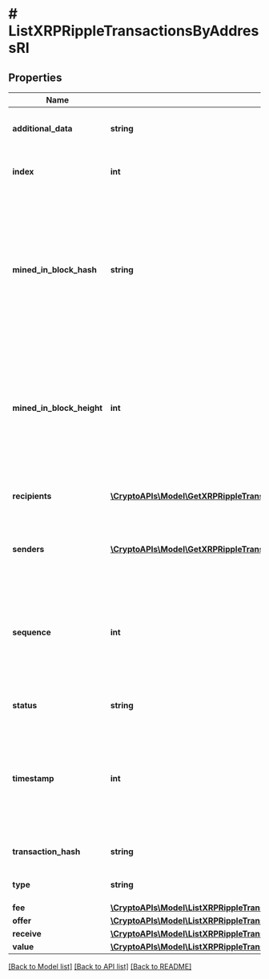 # # ListXRPRippleTransactionsByAddressRI

## Properties

Name | Type | Description | Notes
------------ | ------------- | ------------- | -------------
**additional_data** | **string** | Represents any additional data that may be needed. |
**index** | **int** | Represents the index position of the transaction in the block. |
**mined_in_block_hash** | **string** | Represents the hash of the block where this transaction was mined/confirmed for first time. The hash is defined as a cryptographic digital fingerprint made by hashing the block header twice through the SHA256 algorithm. |
**mined_in_block_height** | **int** | Represents the hight of the block where this transaction was mined/confirmed for first time. The height is defined as the number of blocks in the blockchain preceding this specific block. |
**recipients** | [**\CryptoAPIs\Model\GetXRPRippleTransactionDetailsByTransactionIDRIRecipients[]**](GetXRPRippleTransactionDetailsByTransactionIDRIRecipients.md) | Represents an object of addresses that receive the transactions. |
**senders** | [**\CryptoAPIs\Model\GetXRPRippleTransactionDetailsByTransactionIDRISenders[]**](GetXRPRippleTransactionDetailsByTransactionIDRISenders.md) | Represents an object of addresses that provide the funds. |
**sequence** | **int** | Defines the transaction input&#39;s sequence as an integer, which is is used when transactions are replaced with newer versions before LockTime. |
**status** | **string** | Defines the status of the transaction. |
**timestamp** | **int** | Defines the exact date/time in Unix Timestamp when this transaction was mined, confirmed or first seen in Mempool, if it is unconfirmed. |
**transaction_hash** | **string** | Represents the hash of the XRP transaction. |
**type** | **string** | Specifies the type of the transaction. |
**fee** | [**\CryptoAPIs\Model\ListXRPRippleTransactionsByAddressRIFee**](ListXRPRippleTransactionsByAddressRIFee.md) |  |
**offer** | [**\CryptoAPIs\Model\ListXRPRippleTransactionsByAddressRIOffer**](ListXRPRippleTransactionsByAddressRIOffer.md) |  |
**receive** | [**\CryptoAPIs\Model\ListXRPRippleTransactionsByAddressRIReceive**](ListXRPRippleTransactionsByAddressRIReceive.md) |  |
**value** | [**\CryptoAPIs\Model\ListXRPRippleTransactionsByAddressRIValue**](ListXRPRippleTransactionsByAddressRIValue.md) |  |

[[Back to Model list]](../../README.md#models) [[Back to API list]](../../README.md#endpoints) [[Back to README]](../../README.md)
